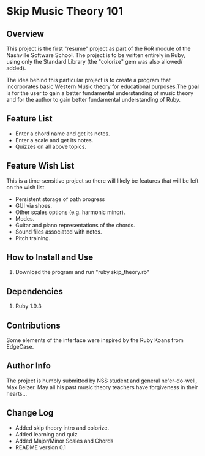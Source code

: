 <h1>Skip Music Theory 101</h1>
<h2>Overview</h2>
<p>This project is the first "resume" project as part of the RoR module
of the Nashville Software School. The project is to be written entirely
in Ruby, using only the Standard Library (the "colorize" gem was also allowed/
added).</p>

<p>The idea behind this particular project is to create a program that
incorporates basic Western Music theory for educational purposes.The 
goal is for the user to gain a better fundamental understanding of
music theory and for the author to gain better fundamental
understanding of Ruby.</p>

<h2>Feature List</h2>
<ul>
<li>Enter a chord name and get its notes.</li>
<li>Enter a scale and get its notes.</li>
<li>Quizzes on all above topics.</li>
</ul>

<h2>Feature Wish List</h2>
<p>This is a time-sensitive project so there will likely be features that will 
  be left on the wish list.</p>
<ul>
<li>Persistent storage of path progress</li>
<li>GUI via shoes.</li>
<li>Other scales options (e.g. harmonic minor).</li>
<li>Modes.</li>
<li>Guitar and piano representations of the chords.</li>
<li>Sound files associated with notes.</li>
<li>Pitch training.</li>
</ul>

<h2>How to Install and Use</h2>
<ol>
<li>Download the program and run "ruby skip_theory.rb"</li>
</ol>

<h2>Dependencies</h2>
<ol>
<li>Ruby 1.9.3</li>
</ol>

<h2>Contributions</h2>
<p>Some elements of the interface were inspired by the Ruby Koans from EdgeCase.
</p>

<h2>Author Info</h2>
The project is humbly submitted by NSS student and general
ne'er-do-well, Max Beizer. May all his past music theory teachers have
forgiveness in their hearts... 

<h2>Change Log</h2>
<ul>
<li>Added skip theory intro and colorize.</li>
<li>Added learning and quiz</li>
<li>Added Major/Minor Scales and Chords</li>
<li>README version 0.1</li>
</ul>


